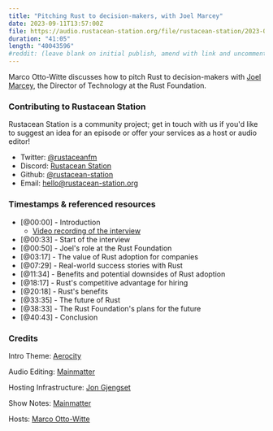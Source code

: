 ```yaml
---
title: "Pitching Rust to decision-makers, with Joel Marcey"
date: 2023-09-11T13:57:00Z
file: https://audio.rustacean-station.org/file/rustacean-station/2023-09-11-joel-marcey.mp3
duration: "41:05"
length: "40043596"
#reddit: (leave blank on initial publish, amend with link and uncomment this line after Reddit thread has been posted)
---
```


Marco Otto-Witte discusses how to pitch Rust to decision-makers with [Joel Marcey](https://joelmarcey.com/), the Director of Technology at the Rust Foundation.  

### Contributing to Rustacean Station

Rustacean Station is a community project; get in touch with us if you'd like to suggest an idea for an episode or offer your services as a host or audio editor!

 - Twitter: [@rustaceanfm](https://twitter.com/rustaceanfm)
 - Discord: [Rustacean Station](https://discord.gg/cHc3Gyc)
 - Github: [@rustacean-station](https://github.com/rustacean-station/)
 - Email: [hello@rustacean-station.org](mailto:hello@rustacean-station.org)

### Timestamps & referenced resources

- [@00:00] - Introduction
    - [Video recording of the interview](https://mainmatter.com/blog/2023/08/01/pitching-rust-to-decision-makers-with-joel-marcey/)
- [@00:33] - Start of the interview
- [@00:50] - Joel's role at the Rust Foundation
- [@03:17] - The value of Rust adoption for companies
- [@07:29] - Real-world success stories with Rust
- [@11:34] - Benefits and potential downsides of Rust adoption
- [@18:17] - Rust's competitive advantage for hiring
- [@20:18] - Rust's benefits
- [@33:35] - The future of Rust
- [@38:33] - The Rust Foundation's plans for the future
- [@40:43] - Conclusion

### Credits

Intro Theme: [Aerocity](https://twitter.com/AerocityMusic)

Audio Editing: [Mainmatter](https://mainmatter.com/rust-consulting/)

Hosting Infrastructure: [Jon Gjengset](https://twitter.com/jonhoo/)

Show Notes: [Mainmatter](https://mainmatter.com/rust-consulting/)

Hosts: [Marco Otto-Witte](https://twitter.com/marcoow)
